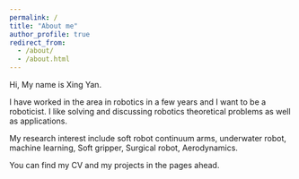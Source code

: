 ```yaml
---
permalink: /
title: "About me"
author_profile: true
redirect_from: 
  - /about/
  - /about.html
---
```


Hi, My name is Xing Yan.  
  
I have worked in the area in robotics in a few years and I want to be a roboticist. I like solving and discussing 
robotics theoretical problems as well as applications.  
  
My research interest include soft robot continuum arms, underwater robot, machine learning, Soft gripper, Surgical 
robot, Aerodynamics.
  
You can find my CV and my projects in the pages ahead.
